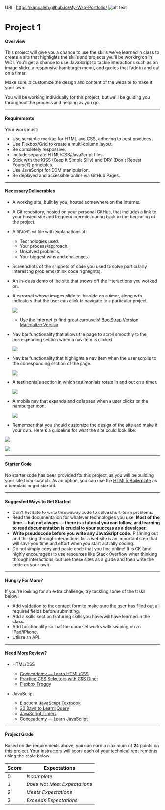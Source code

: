 URL: https://kimcaleb.github.io/My-Web-Portfolio/
![alt text](https://lh3.googleusercontent.com/jssu4vbdWl6hb5klnoBiiyrTbh4HV9gpxg2BB1h-QDpOuqA97Xq_BJnuOeL2lFJg9FLgqV1qVj05oOgxQInk7Lw6KLfbBxzuw2sb5zupOfHkgx7uffB-hRBMT3NZyrcP7btJWabwByzcVvPTWcF52K74y09vW7LSxYNAhgBwa-TFOgpiJZLzhMkkrDldkpege-7bkBJcC4LdBXu1dC_Wa8ZIiZbrhjCHGKtA_fLpZBc4AeLJFpK3OB6xXgEq2ZGxiNe2NuKFjnbcow0nIGE7OKbOir_Ff0XdF3kqBk7MNkU8uHj2eNVcIN2D5UGh5BI2NkVlOWTZ5iIIhCZVBfsECBaM_8MTLXKKgLtayDOAAs4GuR9m9UT1prpDKHub_IRLvlVmuwBPNSiWTsj-E55b4JqCxuaSVmwzuxrlIJfB_fApHdrDdKRUGIeWi7dkgSTTB754mpIy_Z4TkC7PAuQBZ0Zh5F7EHcfGxDT5oDLywpyXys89psvcOCaB_hWosthHMCSLbvJtd5y3fSJM-1tRlxBIWyrLaHMwV9Jek-fAf7_e8uDOinSSfcYTGSr6shH1mEpOK5MlEl6eELsSRv2VqyPOJWqtO6an0H073DrO8aGFnnQhlUg-t4ImtuDEO4gDGrqvkn8Me8579TLVcudfi3CQ=w1674-h904-no)

# Project 1

#### Overview

This project will give you a chance to use the skills we've learned in class to create a site that highlights the skills and projects you'll be working on in WDI. You'll get a chance to use JavaScript to tackle interactions such as an image slider, a responsive hamburger menu, and quotes that fade in and out on a timer.

Make sure to customize the design and content of the website to make it your own.

You will be working individually for this project, but we'll be guiding you throughout the process and helping as you go.

---

#### Requirements

Your work must:

- Use semantic markup for HTML and CSS, adhering to best practices.
- Use Flexbox/Grid to create a multi-column layout.
- Be completely responsive.
- Include separate HTML/CSS/JavaScript files.
- Stick with the KISS (Keep It Simple Silly) and DRY (Don't Repeat Yourself) principles.
- Use JavaScript for DOM manipulation.
- Be deployed and accessible online via GitHub Pages.


---

#### Necessary Deliverables

- A working site, built by you, hosted somewhere on the internet.
- A Git repository, hosted on your personal GitHub, that includes a link to your hosted site and frequent commits dating back to the beginning of the project.
- A `README.md` file with explanations of:
  - Technologies used.
  - Your process/approach.
  - Unsolved problems.
  - Your biggest wins and challenges.
- Screenshots of the snippets of code you used to solve particularly interesting problems (think code highlights).
- An in-class demo of the site that shows off the interactions you worked on.

- A carousel whose images slide to the side on a timer, along with indicators that the user can click to navigate to a particular project.

	![](assets/carousel.gif)
	- Use the internet to find great carousels! [BootStrap Version](https://getbootstrap.com/docs/4.0/components/carousel/) [Materialize Version](https://materializecss.com/carousel.html)

- Nav bar functionality that allows the page to scroll smoothly to the correspending section when a nav item is clicked.

	![](assets/smooth-scroll.gif)

- Nav bar functionality that highlights a nav item when the user scrolls to the corresponding section of the page.

	![](assets/nav-highlight.gif)

- A testimonials section in which testimonials rotate in and out on a timer.

	![](assets/testimonials.gif)

- A mobile nav that expands and collapses when a user clicks on the hamburger icon.

	![](assets/mobile-nav.gif)

- Remember that you should customize the design of the site and make it your own. Here's a guideline for what the site could look like:

![](assets/desktop.png)

![](assets/mobile.png)

---

#### Starter Code

No starter code has been provided for this project, as you will be building your site from scratch. As an option, you can use the [HTML5 Boilerplate](https://html5boilerplate.com/) as a template to get started.

---
#### Suggested Ways to Get Started

- Don't hesitate to write throwaway code to solve short-term problems.
- Read the documentation for whatever technologies you use. **Most of the time — but not always — there is a tutorial you can follow, and learning to read documentation is crucial to your success as a developer.**
- **Write pseudocode before you write any JavaScript code.** Planning out and thinking through interactions for a website is an important step that will save you time and effort when you start actually coding.
- Do not simply copy and paste code that you find online! It is OK (and highly encouraged) to use resources like Stack Overflow when thinking through interactions, but use these sites as a guide and then write the code on your own.


---

#### Hungry For More?

If you're looking for an extra challenge, try tackling some of the tasks below:

* Add validation to the contact form to make sure the user has filled out all required fields before submitting.
* Add a skills section featuring skills you have/will have learned in the class.
* Add functionality so that the carousel works with swiping on an iPad/iPhone.
* Utilize an API.

---

#### Need More Review?


- HTML/CSS
	- [Codecademy — Learn HTML/CSS](https://www.codecademy.com/learn/learn-html-css)
	- [Practice CSS Selectors with CSS Diner](https://flukeout.github.io/)
	- [Flexbox Froggy](http://flexboxfroggy.com/)


- JavaScript
	- [Eloquent JavaScript Textbook](http://eloquentjavascript.net/)
	- [30 Days to Learn jQuery](https://code.tutsplus.com/courses/30-days-to-learn-jquery)
	- [JavaScript Timers](https://developer.mozilla.org/en-US/Add-ons/Code_snippets/Timers)
	- [Codecademy — Learn JavaScript](https://www.codecademy.com/learn/learn-javascript)

---

#### Project Grade

Based on the requirements above, you can earn a maximum of **24** points on this project. Your instructors will score each of your technical requirements using the scale below:

| Score | Expectations               |
|-------|----------------------------|
| 0     | _Incomplete_                 |
| 1     | _Does Not Meet Expectations_ |
| 2     | _Meets Expectations_         |
| 3     | _Exceeds Expectations_       |
